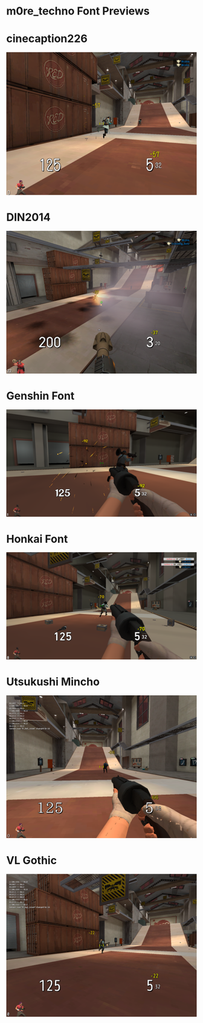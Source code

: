 # m0re_techno Font Previews


# cinecaption226
![](https://raw.githubusercontent.com/TechnoSL/m0re_techno/master/customizations/Fonts/%5BFont%5D%20Cinecaption226/cinecaption226%20preview.png)

# DIN2014
![](https://raw.githubusercontent.com/TechnoSL/m0re_techno/master/customizations/Fonts/%5BFont%5D%20DIN2014/hl2_2023-06-03_10-20-44.png)

# Genshin Font
![](https://raw.githubusercontent.com/TechnoSL/m0re_techno/master/customizations/Fonts/%5BFont%5D%20Genshin%20Impact/Genshin%20Preview.png)

# Honkai Font
![](https://raw.githubusercontent.com/TechnoSL/m0re_techno/master/customizations/Fonts/%5BFont%5D%20Honkai%20Star%20Rail/Honkai%20Preview.png)

# Utsukushi Mincho 
![](https://raw.githubusercontent.com/TechnoSL/m0re_techno/master/customizations/Fonts/%5BFont%5D%20Utsukushi%20Mincho/Utsukushi%20Preview.png)

# VL Gothic
![](https://raw.githubusercontent.com/TechnoSL/m0re_techno/master/customizations/Fonts/%5BFont%5D%20VL%20Gothic%20(RPG%20Maker)/VL%20Gothic%20Preview.png)